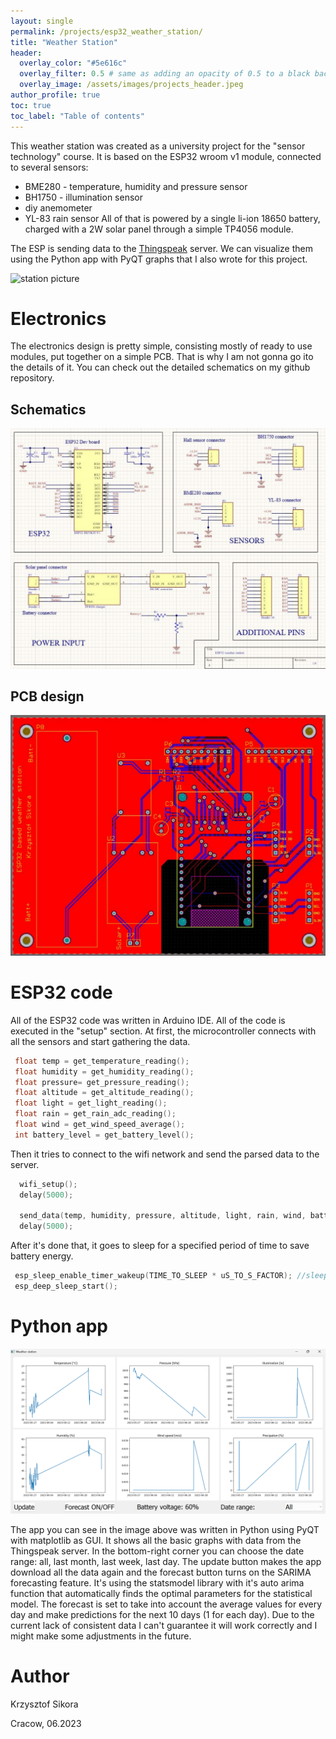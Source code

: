 ```yaml
---
layout: single
permalink: /projects/esp32_weather_station/
title: "Weather Station"
header:
  overlay_color: "#5e616c"
  overlay_filter: 0.5 # same as adding an opacity of 0.5 to a black background
  overlay_image: /assets/images/projects_header.jpeg
author_profile: true
toc: true
toc_label: "Table of contents"
---
```



This weather station was created as a university project for the "sensor technology" course. It is based on the ESP32 wroom v1 module, connected to several sensors:
 - BME280 - temperature, humidity and pressure sensor
 - BH1750 - illumination sensor
 - diy anemometer
 - YL-83 rain sensor
All of that is powered by a single li-ion 18650 battery, charged with a 2W solar panel through a simple TP4056 module.

The ESP is sending data to the [Thingspeak](https://thingspeak.com) server. We can visualize them using the Python app with PyQT graphs that I also wrote for this project.

![station picture](/assets/images/esp32_weather_station/picture_1.jpg)


# Electronics
The electronics design is pretty simple, consisting mostly of ready to use modules, put together on a simple PCB. That is why I am not gonna go ito the details of it.
You can check out the detailed schematics on my github repository.

## Schematics
![schematic](/assets/images/esp32_weather_station/schematic_1.png)

## PCB design
![PCB](/assets/images/esp32_weather_station/pcb_1.png)

# ESP32 code
All of the ESP32 code was written in Arduino IDE. All of the code is executed in the "setup" section.
At first, the microcontroller connects with all the sensors and start gathering the data.
 ```c
  float temp = get_temperature_reading();
  float humidity = get_humidity_reading();
  float pressure= get_pressure_reading();
  float altitude = get_altitude_reading();
  float light = get_light_reading();
  float rain = get_rain_adc_reading();
  float wind = get_wind_speed_average();
  int battery_level = get_battery_level();
``` 
Then it tries to connect to the wifi network and send the parsed data to the server.
```c
  wifi_setup();
  delay(5000);

  send_data(temp, humidity, pressure, altitude, light, rain, wind, battery_level);
  delay(5000);
```
After it's done that, it goes to sleep for a specified period of time to save battery energy.
 ```c
  esp_sleep_enable_timer_wakeup(TIME_TO_SLEEP * uS_TO_S_FACTOR); //sleep for x minutes
  esp_deep_sleep_start();
 ```


# Python app
![GUI view](/assets/images/esp32_weather_station/gui_view.png)

The app you can see in the image above was written in Python using PyQT with matplotlib as GUI. It shows all the basic graphs with data from the Thingspeak server.
In the bottom-right corner you can choose the date range: all, last month, last week, last day. The update button makes the app download all the data again and the forecast button 
turns on the SARIMA forecasting feature. It's using the statsmodel library with it's auto arima function that automatically finds the optimal parameters for the 
statistical model. The forecast is set to take into account the average values for every day and make predictions for the next 10 days (1 for each day). Due to the current lack of consistent data I can't 
guarantee it will work correctly and I might make some adjustments in the future.

# Author
Krzysztof Sikora

Cracow, 06.2023
